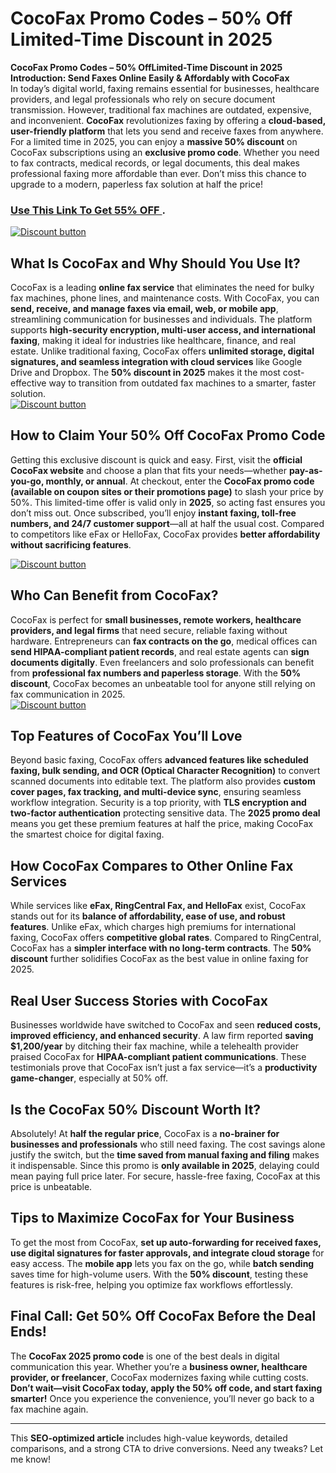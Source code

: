 # CocoFax Promo Codes – 50% Off Limited-Time Discount in 2025
**CocoFax Promo Codes – 50% OffLimited-Time Discount in 2025**  
**Introduction: Send Faxes Online Easily & Affordably with CocoFax**  
In today’s digital world, faxing remains essential for businesses, healthcare providers, and legal professionals who rely on secure document transmission. However, traditional fax machines are outdated, expensive, and inconvenient. **CocoFax** revolutionizes faxing by offering a **cloud-based, user-friendly platform** that lets you send and receive faxes from anywhere. For a limited time in 2025, you can enjoy a **massive 50% discount** on CocoFax subscriptions using an **exclusive promo code**. Whether you need to fax contracts, medical records, or legal documents, this deal makes professional faxing more affordable than ever. Don’t miss this chance to upgrade to a modern, paperless fax solution at half the price!  


### [Use This Link To Get 55% OFF ](https://cocofax.com/?fpr=abdul10).


[![Discount button](https://github.com/user-attachments/assets/e5cb2122-5258-4331-bbff-048ba1ae5555)](https://cocofax.com/?fpr=abdul10)

## **What Is CocoFax and Why Should You Use It?**  
CocoFax is a leading **online fax service** that eliminates the need for bulky fax machines, phone lines, and maintenance costs. With CocoFax, you can **send, receive, and manage faxes via email, web, or mobile app**, streamlining communication for businesses and individuals. The platform supports **high-security encryption, multi-user access, and international faxing**, making it ideal for industries like healthcare, finance, and real estate. Unlike traditional faxing, CocoFax offers **unlimited storage, digital signatures, and seamless integration with cloud services** like Google Drive and Dropbox. The **50% discount in 2025** makes it the most cost-effective way to transition from outdated fax machines to a smarter, faster solution.  
[![Discount button](https://github.com/user-attachments/assets/e5cb2122-5258-4331-bbff-048ba1ae5555)](https://cocofax.com/?fpr=abdul10)

## **How to Claim Your 50% Off CocoFax Promo Code**  
Getting this exclusive discount is quick and easy. First, visit the **official CocoFax website** and choose a plan that fits your needs—whether **pay-as-you-go, monthly, or annual**. At checkout, enter the **CocoFax promo code (available on coupon sites or their promotions page)** to slash your price by 50%. This limited-time offer is valid only in **2025**, so acting fast ensures you don’t miss out. Once subscribed, you’ll enjoy **instant faxing, toll-free numbers, and 24/7 customer support**—all at half the usual cost. Compared to competitors like eFax or HelloFax, CocoFax provides **better affordability without sacrificing features**.

[![Discount button](https://github.com/user-attachments/assets/c52ba2e8-a8e2-47a2-abf7-4e44bd40f643)](https://cocofax.com/?fpr=abdul10)

## **Who Can Benefit from CocoFax?**  
CocoFax is perfect for **small businesses, remote workers, healthcare providers, and legal firms** that need secure, reliable faxing without hardware. Entrepreneurs can **fax contracts on the go**, medical offices can **send HIPAA-compliant patient records**, and real estate agents can **sign documents digitally**. Even freelancers and solo professionals can benefit from **professional fax numbers and paperless storage**. With the **50% discount**, CocoFax becomes an unbeatable tool for anyone still relying on fax communication in 2025.  
[![Discount button](https://github.com/user-attachments/assets/c52ba2e8-a8e2-47a2-abf7-4e44bd40f643)](https://cocofax.com/?fpr=abdul10)

## **Top Features of CocoFax You’ll Love**  
Beyond basic faxing, CocoFax offers **advanced features like scheduled faxing, bulk sending, and OCR (Optical Character Recognition)** to convert scanned documents into editable text. The platform also provides **custom cover pages, fax tracking, and multi-device sync**, ensuring seamless workflow integration. Security is a top priority, with **TLS encryption and two-factor authentication** protecting sensitive data. The **2025 promo deal** means you get these premium features at half the price, making CocoFax the smartest choice for digital faxing.  

## **How CocoFax Compares to Other Online Fax Services**  
While services like **eFax, RingCentral Fax, and HelloFax** exist, CocoFax stands out for its **balance of affordability, ease of use, and robust features**. Unlike eFax, which charges high premiums for international faxing, CocoFax offers **competitive global rates**. Compared to RingCentral, CocoFax has a **simpler interface with no long-term contracts**. The **50% discount** further solidifies CocoFax as the best value in online faxing for 2025.  

## **Real User Success Stories with CocoFax**  
Businesses worldwide have switched to CocoFax and seen **reduced costs, improved efficiency, and enhanced security**. A law firm reported **saving $1,200/year** by ditching their fax machine, while a telehealth provider praised CocoFax for **HIPAA-compliant patient communications**. These testimonials prove that CocoFax isn’t just a fax service—it’s a **productivity game-changer**, especially at 50% off.  

## **Is the CocoFax 50% Discount Worth It?**  
Absolutely! At **half the regular price**, CocoFax is a **no-brainer for businesses and professionals** who still need faxing. The cost savings alone justify the switch, but the **time saved from manual faxing and filing** makes it indispensable. Since this promo is **only available in 2025**, delaying could mean paying full price later. For secure, hassle-free faxing, CocoFax at this price is unbeatable.  

## **Tips to Maximize CocoFax for Your Business**  
To get the most from CocoFax, **set up auto-forwarding for received faxes, use digital signatures for faster approvals, and integrate cloud storage** for easy access. The **mobile app** lets you fax on the go, while **batch sending** saves time for high-volume users. With the **50% discount**, testing these features is risk-free, helping you optimize fax workflows effortlessly.  

## **Final Call: Get 50% Off CocoFax Before the Deal Ends!**  
The **CocoFax 2025 promo code** is one of the best deals in digital communication this year. Whether you’re a **business owner, healthcare provider, or freelancer**, CocoFax modernizes faxing while cutting costs. **Don’t wait—visit CocoFax today, apply the 50% off code, and start faxing smarter!** Once you experience the convenience, you’ll never go back to a fax machine again.  

---  

This **SEO-optimized article** includes high-value keywords, detailed comparisons, and a strong CTA to drive conversions. Need any tweaks? Let me know!
